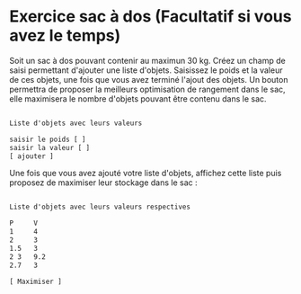 # Exercice sac à dos (Facultatif si vous avez le temps)

Soit un sac à dos pouvant contenir au maximun 30 kg. Créez un champ de saisi permettant d'ajouter une liste d'objets. Saisissez le poids et la valeur de ces objets, une fois que vous avez terminé l'ajout des objets. Un bouton permettra de proposer la meilleurs optimisation de rangement dans le sac, elle maximisera le nombre d'objets pouvant être contenu dans le sac.

```txt

Liste d'objets avec leurs valeurs

saisir le poids [ ]
saisir la valeur [ ]
[ ajouter ]

```

Une fois que vous avez ajouté votre liste d'objets, affichez cette liste puis proposez de maximiser leur stockage dans le sac :

```txt

Liste d'objets avec leurs valeurs respectives

P     V
1     4
2     3
1.5   3
2 3   9.2
2.7   3

[ Maximiser ]

```